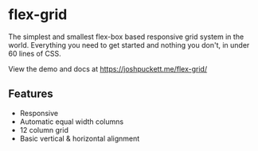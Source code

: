 # flex-grid
The simplest and smallest flex-box based responsive grid system in the world. Everything you need to get started and nothing you don't, in under 60 lines of CSS.

View the demo and docs at https://joshpuckett.me/flex-grid/

## Features
* Responsive
* Automatic equal width columns
* 12 column grid
* Basic vertical & horizontal alignment
